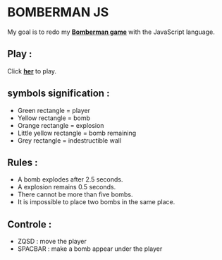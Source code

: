 
# BOMBERMAN JS

My goal is to redo my __[Bomberman game](https://github.com/ValentinVacher/BOMBERMAN.git)__ with the JavaScript language.
## Play :

Click __[her](https://valentinvacher.github.io/BOMBERMAN-JS/)__ to play.
## symbols signification :

- Green rectangle = player
- Yellow rectangle = bomb
- Orange rectangle = explosion
- Little yellow rectangle = bomb remaining
- Grey rectangle = indestructible wall
## Rules :

- A bomb explodes after 2.5 seconds.
- A explosion remains 0.5 seconds.
- There cannot be more than five bombs.
- It is impossible to place two bombs in the same place.
## Controle :

- ZQSD : move the player
- SPACBAR : make a bomb appear under the player